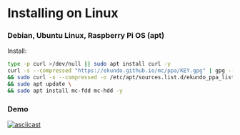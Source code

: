 # Installing on Linux

### Debian, Ubuntu Linux, Raspberry Pi OS (apt)

Install:

```bash
type -p curl >/dev/null || sudo apt install curl -y
curl -s --compressed "https://ekundo.github.io/mc/ppa/KEY.gpg" | gpg --dearmor | sudo tee /etc/apt/trusted.gpg.d/ekundo_ppa.gpg >/dev/null \
&& sudo curl -s --compressed -o /etc/apt/sources.list.d/ekundo_ppa_list_file.list "https://ekundo.github.io/mc/ppa/list_file.list" \
&& sudo apt update \
&& sudo apt install mc-fdd mc-hdd -y
```


### Demo

[![asciicast](https://asciinema.org/a/OGqfSFJljih71xtAEb10getNv.svg)](https://asciinema.org/a/OGqfSFJljih71xtAEb10getNv)
